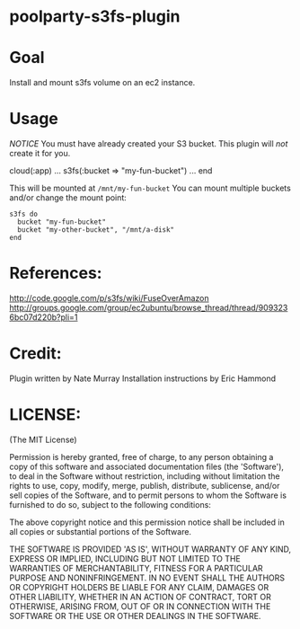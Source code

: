 poolparty-s3fs-plugin
=====================

Goal
====
Install and mount s3fs volume on an ec2 instance.

Usage
=====
*NOTICE* You must have already created your S3 bucket. This plugin will *not*
create it for you.

  cloud(:app)
    ...
    s3fs(:bucket => "my-fun-bucket")
    ...
  end

This will be mounted at `/mnt/my-fun-bucket`
You can mount multiple buckets and/or change the mount point:

    s3fs do 
      bucket "my-fun-bucket"
      bucket "my-other-bucket", "/mnt/a-disk"
    end

References:
==========
http://code.google.com/p/s3fs/wiki/FuseOverAmazon
http://groups.google.com/group/ec2ubuntu/browse_thread/thread/9093236bc07d220b?pli=1

Credit:
=======
Plugin written by Nate Murray
Installation instructions by Eric Hammond 

LICENSE:
=======
(The MIT License)
 
Permission is hereby granted, free of charge, to any person obtaining
a copy of this software and associated documentation files (the
'Software'), to deal in the Software without restriction, including
without limitation the rights to use, copy, modify, merge, publish,
distribute, sublicense, and/or sell copies of the Software, and to
permit persons to whom the Software is furnished to do so, subject to
the following conditions:
 
The above copyright notice and this permission notice shall be
included in all copies or substantial portions of the Software.
 
THE SOFTWARE IS PROVIDED 'AS IS', WITHOUT WARRANTY OF ANY KIND,
EXPRESS OR IMPLIED, INCLUDING BUT NOT LIMITED TO THE WARRANTIES OF
MERCHANTABILITY, FITNESS FOR A PARTICULAR PURPOSE AND NONINFRINGEMENT.
IN NO EVENT SHALL THE AUTHORS OR COPYRIGHT HOLDERS BE LIABLE FOR ANY
CLAIM, DAMAGES OR OTHER LIABILITY, WHETHER IN AN ACTION OF CONTRACT,
TORT OR OTHERWISE, ARISING FROM, OUT OF OR IN CONNECTION WITH THE
SOFTWARE OR THE USE OR OTHER DEALINGS IN THE SOFTWARE.
